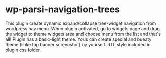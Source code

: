 # wp-parsi-navigation-trees

This plugin create dynamic expand/collapse tree-widget navigation from wordpress nav menu. When plugin activated, go to widgets page and drag the widget to theme widgets area and choose menu from the list and that's all!
Plugin has a basic-light theme. Yous can create special and bueaty theme (linke top banner screenshot) by yourself. RTL style included in plugin css folder.

